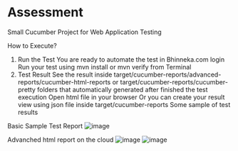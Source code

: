 # Assessment
Small Cucumber Project for Web Application Testing


How to Execute?
1. Run the Test
You are ready to automate the test in Bhinneka.com login
Run your test using mvn install or mvn verify from Terminal
2. Test Result
See the result inside target/cucumber-reports/advanced-reports/cucumber-html-reports or target/cucumber-reports/cucumber-pretty folders that automatically generated after finished the test execution
Open html file in your browser
Or you can create your result view using json file inside target/cucumber-reports
Some sample of test results

Basic Sample Test Report
![image](https://user-images.githubusercontent.com/26897289/137599382-ae295d37-2a84-4a7c-ab3d-6313ac01aec7.png)

Advanched html report on the cloud
![image](https://user-images.githubusercontent.com/26897289/137601283-e0e7d5ac-919e-483b-af5b-b29ef6e1592a.png)
![image](https://user-images.githubusercontent.com/26897289/137601292-a61942f2-67a1-46e3-859c-2755741eff69.png)


